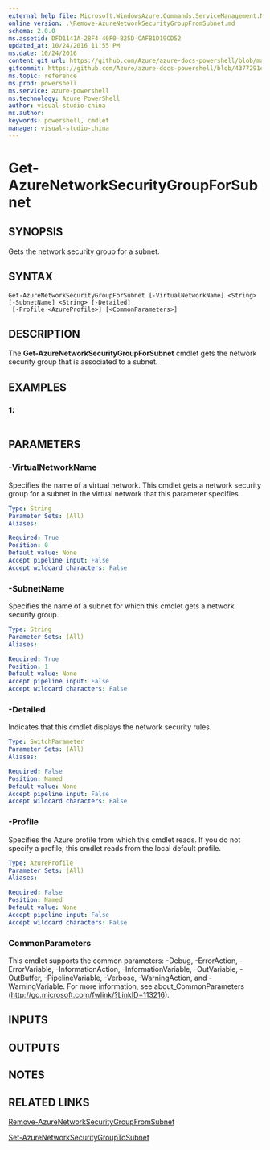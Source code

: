 ```yaml
---
external help file: Microsoft.WindowsAzure.Commands.ServiceManagement.Network.dll-Help.xml
online version: .\Remove-AzureNetworkSecurityGroupFromSubnet.md
schema: 2.0.0
ms.assetid: DFD1141A-28F4-40F0-B25D-CAFB1D19CD52
updated_at: 10/24/2016 11:55 PM
ms.date: 10/24/2016
content_git_url: https://github.com/Azure/azure-docs-powershell/blob/master/azureps-cmdlets-docs/ServiceManagement/Azure.Networking/v0.9.8/Get-AzureNetworkSecurityGroupForSubnet.md
gitcommit: https://github.com/Azure/azure-docs-powershell/blob/4377291ee360e58e2c1c5d644155daf6a0279055/azureps-cmdlets-docs/ServiceManagement/Azure.Networking/v0.9.8/Get-AzureNetworkSecurityGroupForSubnet.md
ms.topic: reference
ms.prod: powershell
ms.service: azure-powershell
ms.technology: Azure PowerShell
author: visual-studio-china
ms.author: 
keywords: powershell, cmdlet
manager: visual-studio-china
---
```


# Get-AzureNetworkSecurityGroupForSubnet

## SYNOPSIS
Gets the network security group for a subnet.

## SYNTAX

```
Get-AzureNetworkSecurityGroupForSubnet [-VirtualNetworkName] <String> [-SubnetName] <String> [-Detailed]
 [-Profile <AzureProfile>] [<CommonParameters>]
```

## DESCRIPTION
The **Get-AzureNetworkSecurityGroupForSubnet** cmdlet gets the network security group that is associated to a subnet.

## EXAMPLES

### 1:
```

```

## PARAMETERS

### -VirtualNetworkName
Specifies the name of a virtual network.
This cmdlet gets a network security group for a subnet in the virtual network that this parameter specifies.

```yaml
Type: String
Parameter Sets: (All)
Aliases: 

Required: True
Position: 0
Default value: None
Accept pipeline input: False
Accept wildcard characters: False
```

### -SubnetName
Specifies the name of a subnet for which this cmdlet gets a network security group.

```yaml
Type: String
Parameter Sets: (All)
Aliases: 

Required: True
Position: 1
Default value: None
Accept pipeline input: False
Accept wildcard characters: False
```

### -Detailed
Indicates that this cmdlet displays the network security rules.

```yaml
Type: SwitchParameter
Parameter Sets: (All)
Aliases: 

Required: False
Position: Named
Default value: None
Accept pipeline input: False
Accept wildcard characters: False
```

### -Profile
Specifies the Azure profile from which this cmdlet reads.
If you do not specify a profile, this cmdlet reads from the local default profile.

```yaml
Type: AzureProfile
Parameter Sets: (All)
Aliases: 

Required: False
Position: Named
Default value: None
Accept pipeline input: False
Accept wildcard characters: False
```

### CommonParameters
This cmdlet supports the common parameters: -Debug, -ErrorAction, -ErrorVariable, -InformationAction, -InformationVariable, -OutVariable, -OutBuffer, -PipelineVariable, -Verbose, -WarningAction, and -WarningVariable. For more information, see about_CommonParameters (http://go.microsoft.com/fwlink/?LinkID=113216).

## INPUTS

## OUTPUTS

## NOTES

## RELATED LINKS

[Remove-AzureNetworkSecurityGroupFromSubnet](xref:ServiceManagement/Azure.Networking/v0.9.8/Remove-AzureNetworkSecurityGroupFromSubnet.md)

[Set-AzureNetworkSecurityGroupToSubnet](xref:ServiceManagement/Azure.Networking/v0.9.8/Set-AzureNetworkSecurityGroupToSubnet.md)


